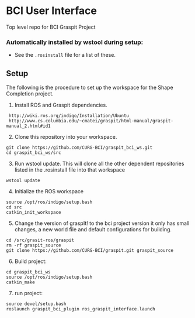# BCI User Interface
Top level repo for BCI Graspit Project

### Automatically installed by wstool during setup:
- See the ```.rosinstall``` file for a list of these.

## Setup
The following is the procedure to set up the workspace for the Shape Completion project.

1. Install ROS and Graspit dependencies.
 ```
  http://wiki.ros.org/indigo/Installation/Ubuntu
  http://www.cs.columbia.edu/~cmatei/graspit/html-manual/graspit-manual_2.html#id1
  ```
  
2. Clone this repository into your workspace.

  ```
  git clone https://github.com/CURG-BCI/graspit_bci_ws.git
  cd graspit_bci_ws/src
  ```
3. Run wstool update. This will clone all the other dependent repositories listed in the .rosinstall file into that workspace
  
  ```
  wstool update
  ```
  
4. Initialize the ROS workspace
  
  ```
  source /opt/ros/indigo/setup.bash
  cd src
  catkin_init_workspace
  ```
  
5. Change the version of graspIt! to the bci project version it only has small changes, a new world file and default configurations for building.
  
  ```
  cd /src/grasit-ros/graspit
  rm -rf graspit_source 
  git clone https://github.com/CURG-BCI/graspit.git graspit_source
  ```
  
6. Build project:

  ```
  cd graspit_bci_ws
  source /opt/ros/indigo/setup.bash
  catkin_make
  ```
7. run project:

  ```
  source devel/setup.bash
  roslaunch graspit_bci_plugin ros_graspit_interface.launch
  ```
